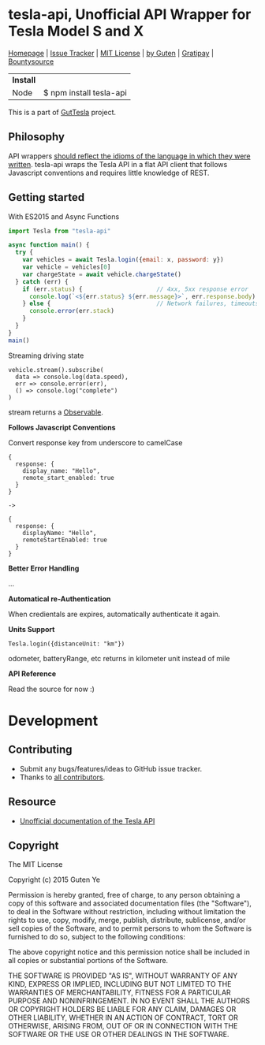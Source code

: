 tesla-api, Unofficial API Wrapper for Tesla Model S and X
===================================================

[Homepage](https://github.com/gutenye/tesla-api) |
[Issue Tracker](https://github.com/gutenye/tesla-api/issues) |
[MIT License](http://choosealicense.com/licenses/mit) |
[by Guten](http://guten.me) |
[Gratipay](https://gratipay.com/gutenye) |
[Bountysource](https://www.bountysource.com/teams/gutenye)

|                |                                                            |
|----------------|------------------------------------------------------------|
| **Install**    |                                                            |
| Node           | $ npm install tesla-api                                    |

This is a part of [GutTesla](https://github.com/gutenye/guttesla) project.

Philosophy
-----------

API wrappers [should reflect the idioms of the language in which they were written](http://wynnnetherland.com/journal/what-makes-a-good-api-wrapper). tesla-api wraps the Tesla API in a flat API client that follows Javascript conventions and requires little knowledge of REST.

Getting started
---------------

With ES2015 and Async Functions

```javascript
import Tesla from "tesla-api"

async function main() {
  try {
    var vehicles = await Tesla.login({email: x, password: y})
    var vehicle = vehicles[0]
    var chargeState = await vehicle.chargeState()
  } catch (err) {
    if (err.status) {                     // 4xx, 5xx response error
      console.log(`<${err.status} ${err.message}>`, err.response.body)
    } else {                              // Network failures, timeouts, and other errors
      console.error(err.stack)
    }
  }
}
main()
```

Streaming driving state

```
vehicle.stream().subscribe(
  data => console.log(data.speed),
  err => console.error(err),
  () => console.log("complete")
)
```

stream returns a [Observable](https://github.com/ReactiveX/RxJS).

**Follows Javascript Conventions**

Convert response key from underscore to camelCase

```
{
  response: {
    display_name: "Hello",
    remote_start_enabled: true
  }
}

->

{
  response: {
    displayName: "Hello",
    remoteStartEnabled: true
  }
}
```

**Better Error Handling**

...

**Automatical re-Authentication**

When credientals are expires, automatically authenticate it again.

**Units Support**

```
Tesla.login({distanceUnit: "km"})
```

odometer, batteryRange, etc returns in kilometer unit instead of mile

**API Reference**

Read the source for now :)

Development
===========

Contributing
-------------

* Submit any bugs/features/ideas to GitHub issue tracker.
* Thanks to [all contributors](https://github.com/gutenye/tesla-api/contributors).

Resource
--------

* [Unofficial documentation of the Tesla API](https://github.com/timdorr/model-s-api)

Copyright
---------

The MIT License

Copyright (c) 2015 Guten Ye

Permission is hereby granted, free of charge, to any person obtaining a copy
of this software and associated documentation files (the "Software"), to deal
in the Software without restriction, including without limitation the rights
to use, copy, modify, merge, publish, distribute, sublicense, and/or sell
copies of the Software, and to permit persons to whom the Software is
furnished to do so, subject to the following conditions:

The above copyright notice and this permission notice shall be included in all
copies or substantial portions of the Software.

THE SOFTWARE IS PROVIDED "AS IS", WITHOUT WARRANTY OF ANY KIND, EXPRESS OR
IMPLIED, INCLUDING BUT NOT LIMITED TO THE WARRANTIES OF MERCHANTABILITY,
FITNESS FOR A PARTICULAR PURPOSE AND NONINFRINGEMENT. IN NO EVENT SHALL THE
AUTHORS OR COPYRIGHT HOLDERS BE LIABLE FOR ANY CLAIM, DAMAGES OR OTHER
LIABILITY, WHETHER IN AN ACTION OF CONTRACT, TORT OR OTHERWISE, ARISING FROM,
OUT OF OR IN CONNECTION WITH THE SOFTWARE OR THE USE OR OTHER DEALINGS IN THE
SOFTWARE.
